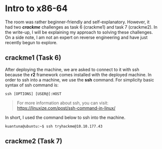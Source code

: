 # Intro to x86-64
The room was rather beginner-friendly and self-explanatory. However, it had two ***crackme*** challenges as task 6 (crackme1) and task 7 (crackme2). In the write-up, I will be explaining my approach to solving these challenges. On a side note, I am not an expert on reverse engineering and have just recently begun to explore.

## crackme1 (Task 6)
After deploying the machine, we are asked to connect to it with ssh because the **r2** framework comes installed with the deployed machine. In order to ssh into a machine, we use the **ssh** command. For simplicity basic syntax of ssh command is:
```
ssh [OPTIONS] [USER@]:HOST
```

> For more information about ssh, you can visit:
> https://linuxize.com/post/ssh-command-in-linux/

In short, I used the command below to ssh into the machine.
```console
kuantuna@ubuntu:~$ ssh tryhackme@10.10.177.43
```

## crackme2 (Task 7)
